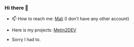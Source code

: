 ### Hi there 👋
- 📫 How to reach me: [Mali](https://metin2.dev/profile/14335-mali/) (I don't have any other account)
- Here is my projects: [Metin2DEV](https://metin2.dev/profile/14335-mali/content/?type=forums_topic&sortby=start_date&sortdirection=desc)

- Sorry I had to.
